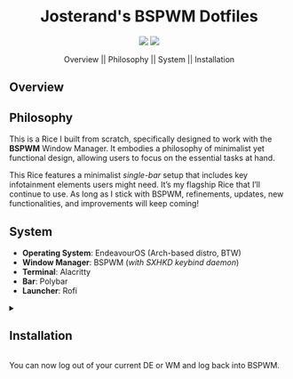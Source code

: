 <div align="center">
    <h1>Josterand's BSPWM Dotfiles</h1>
    <img src="https://img.shields.io/github/repo-size/josterand/dotfiles?color=E8E8E4&labelColor=513663&style=for-the-badge">
    <img src="https://img.shields.io/badge/bspwm-E8E8E4?&logo=bspwm&labelColor=513663&logoColor=E8E8E4&style=for-the-badge">
    <p>
        Overview || Philosophy || System || Installation
    </p>
</div>

<h2>Overview</h2>

<h2>Philosophy</h2>
<p>
    This is a Rice I built from scratch, specifically designed to work with the <strong>BSPWM</strong> Window Manager. It embodies a philosophy of minimalist yet functional design, allowing users to focus on the essential tasks at hand.
</p>

<p>
    This Rice features a minimalist <em>single-bar</em> setup that includes key infotainment elements users might need. It’s my flagship Rice that I’ll continue to use. As long as I stick with BSPWM, refinements, updates, new functionalities, and improvements will keep coming!
</p>

<h2>System</h2>
<ul>
    <li><strong>Operating System</strong>: EndeavourOS (Arch-based distro, BTW)</li>
    <li><strong>Window Manager</strong>: BSPWM (<em>with SXHKD keybind daemon</em>)</li>
    <li><strong>Terminal</strong>: Alacritty</li>
    <li><strong>Bar</strong>: Polybar</li>
    <li><strong>Launcher</strong>: Rofi</li>
</ul>

<details>
    <summary><h2>Installation</h2></summary>
    <p>This Rice is designed to be easily installed without modifying your system. We’ll use <code>GNU Stow</code> for installation. Follow the steps below in your terminal.</p>
    <p>Ensure you clone this repository in your root <code>$HOME</code> directory.</p>
    <pre><code>cd $HOME</code></pre>
    <p>Clone this repository into <code>$HOME</code>:</p>
    <pre><code>git clone https://github.com/josterand/dotfiles.git</code></pre>
    <p>Stow the configurations!</p>
    <pre><code>cd dotfiles
stow .</code></pre>
    <p>The dotfiles are now installed! However, you’ll need to install some additional dependencies on your machine. Follow and run these commands in your terminal:</p>
    <pre><code>
cd ~/dotfiles
grep -vE '^\s*#|^\s*$' pkglist.txt > pkglist_clean.txt
sudo pacman -S --needed - < pkglist_clean.txt
rm -r pkglist_clean.txt</code></pre>

    <details>
        <summary>Explanation:</summary>
        <h3>Brief Explanation</h3>
        <ul>
            <li><strong>cd ~/dotfiles</strong>: Switch to the <code>dotfiles</code> folder.</li>
            <li><strong>grep -vE</strong>: Remove comments and blank lines from <code>pkglist.txt</code>, saving it to <code>pkglist_clean.txt</code>.</li>
            <li><strong>sudo pacman -S --needed`</strong>: Install packages listed in <code>pkglist_clean.txt</code>, skipping already installed ones.</li>
            <li><strong>rm pkglist_clean.txt</strong>: Delete the temporary <code>pkglist_clean.txt</code> file.</li>
        </ul>
    </details>
</details>

<p>You can now log out of your current DE or WM and log back into BSPWM.</p>
